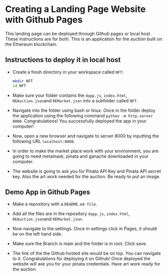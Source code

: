 # Creating a Landing Page Website with Github Pages

This landing page can be deployed through Github pages or local host. These instructions are for both. This is an application for the auction built on the Ethereum blockchain.

## Instructions to deploy it in local host

* Create a fresh directory in your workspace called `NFT`:

  ```bash
  mkdir NFT
  cd NFT
  ```

* Make sure your folder contains the `dapp.js`, `index.html`, `REAuction.json`and `REMarket.json` into a subfolder called `NFT`.

* Navigate into the folder using bash or linux. Once in the folder deploy the application using the following command ```python -m http.server 8000```. Congratulations! You successfully deployed the app in your computer!

* Now, open a new browser and navigate to server 8000 by inputting the following URL `localhost:8000`.

* In order to make the market place work with your environment, you are going to need metamask, pinata and ganache downloaded in your computer.

* The website is going to ask you for Pinata API Key and Pinata API secret key. Also the art work needed for the auction. Be ready to put an image.


## Demo App in Github Pages
  
* Make a repository with a `README.md file`.

* Add all the files are in the repository `dapp.js`, `index.html`, `REAuction.json`and `REMarket.json`.

* Now navigate to the settings. Once in settings click in Pages, it should be on the left hand side.

* Make sure the Branch is main and the folder is in root. Click save. 

* The link of the the Github hosted site would be on top. You can navigate to it. Congratulations for deploying it on Github! Once deployed the website will ask you for your pinata credentials. Have art work ready for the auction.

